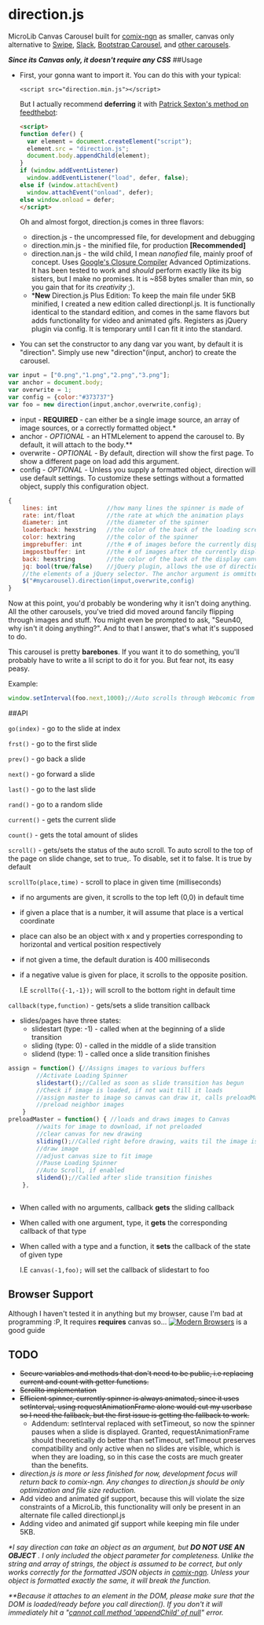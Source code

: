 # direction.js
MicroLib Canvas Carousel built for [comix-ngn] as smaller, canvas only alternative to [Swipe], [Slack], [Bootstrap Carousel], and [other carousels].

***Since its Canvas only, it doesn't require any CSS***
##Usage
* First, your gonna want to import it. You can do this with your typical: 
   
  ```<script src="direction.min.js"></script>```
  
  But I actually recommend **deferring** it with [Patrick Sexton's method on feedthebot]:

  ``` html
  <script>
  function defer() {
	var element = document.createElement("script");
	element.src = "direction.js";
	document.body.appendChild(element);
  }
  if (window.addEventListener)
	window.addEventListener("load", defer, false);
  else if (window.attachEvent)
    window.attachEvent("onload", defer);
  else window.onload = defer;
  </script>
  ```
  Oh and almost forgot, direction.js comes in three flavors:
  * direction.js - the uncompressed file, for development and debugging
  * direction.min.js - the minified file, for production **[Recommended]**
  * direction.nan.js - the wild child, I mean *nanofied* file, mainly proof of concept. Uses [Google's Closure Compiler] Advanced Optimizations. It has been tested to work and *should* perform exactly like its big sisters, but I make no promises. It is ~858 bytes smaller than min, so you gain that for its *creativity* ;).
  * ***New** Direction.js Plus Edition: To keep the main file under 5KB minified, I created a new edition called directionpl.js. It is functionally identical to the standard edition, and comes in the same flavors but adds functionality for video and animated gifs. Registers as jQuery plugin via config. It is temporary until I can fit it into the standard.

* You can set the constructor to any dang var you want, by default it is "direction". Simply use new "direction"(input, anchor) to create the carousel.

``` js
var input = ["0.png","1.png","2.png","3.png"];
var anchor = document.body;
var overwrite = 1;
var config = {color:"#373737"}
var foo = new direction(input,anchor,overwrite,config);
```
  * input - **REQUIRED** - can either be a single image source, an array of image sources, or a correctly formatted object.*
  * anchor - *OPTIONAL* - an HTMLelement to append the carousel to. By default, it will attach to the body.**
  * overwrite - *OPTIONAL* - By default, direction will show the first page. To show a different page on load add this argument.
  * config - *OPTIONAL* - Unless you supply a formatted object, direction will use default settings. To customize these settings without a formatted object, supply this configuration object.
``` js
{
	lines: int				//how many lines the spinner is made of
	rate: int/float			//the rate at which the animation plays
	diameter: int			//the diameter of the spinner
	loaderback: hexstring	//the color of the back of the loading screen
	color: hextring			//the color of the spinner
	imgprebuffer: int		//the # of images before the currently displayed on to preload
	imgpostbuffer: int		//the # of images after the currently displayed on to preload
	back: hexstring			//the color of the back of the display canvas
	jq: bool(true/false)	//jQuery plugin, allows the use of direction anchored to
	//the elements of a jQuery selector. The anchor argument is ommitted. Only works with Plus.
	$("#mycarousel).direction(input,overwrite,config)
}
```
Now at this point, you'd probably be wondering why it isn't doing anything. All the other carousels, you've tried did moved around fancily flipping through images and stuff. You might even be prompted to ask, "Seun40, why isn't it doing anything?". And to that I answer, that's what it's supposed to do.

This carousel is pretty **barebones**. If you want it to do something, you'll probably have to write a lil script to do it for you. But fear not, its easy peasy.

Example: 
``` js 
window.setInterval(foo.next,1000);//Auto scrolls through Webcomic from first to last page
```

##API

`go(index)` - go to the slide at index

`frst()` - go to the first slide

`prev()` - go back a slide

`next()` - go forward a slide

`last()` - go to the last slide

`rand()` - go to a random slide

`current()` - gets the current slide

`count()` - gets the total amount of slides

`scroll()` - gets/sets the status of the auto scroll. To auto scroll to the top of the page on slide change, set to true,. To disable, set it to false. It is true by default

`scrollTo(place,time)` - scroll to place in given time (milliseconds)
* if no arguments are given, it scrolls to the top left (0,0) in default time

* if given a place that is a number, it will assume that place is a vertical coordinate

* place can also be an object with x and y properties corresponding to horizontal and vertical position respectively

* if not given a time, the default duration is 400 milliseconds

* if a negative value is given for place, it scrolls to the opposite position.
  
   I.E ```scrollTo({-1,-1});``` will scroll to the bottom right in default time

`callback(type,function)` - gets/sets a slide transition callback
* slides/pages have three states:
  * slidestart (type: -1) - called when at the beginning of a slide transition
  * sliding (type: 0) - called in the middle of a slide transition
  * slidend (type: 1) - called once a slide transition finishes
``` js
assign = function() {//Assigns images to various buffers
        //Activate Loading Spinner
        slidestart();//Called as soon as slide transition has begun
        //Check if image is loaded, if not wait till it loads
        //assign master to image so canvas can draw it, calls preloadMaster
        //preload neighbor images
    }
preloadMaster = function() { //loads and draws images to Canvas
        //waits for image to download, if not preloaded
        //clear canvas for new drawing
        sliding();//Called right before drawing, waits til the image is loaded
        //draw image
        //adjust canvas size to fit image
        //Pause Loading Spinner
        //Auto Scroll, if enabled
        slidend();//Called after slide transition finishes
    },
    
```
* When called with no arguments, callback **gets** the sliding callback
* When called with one argument, type, it **gets** the corresponding callback of that type
* When called with a type and a function, it **sets** the callback of the state of given type
  
   I.E ```canvas(-1,foo);``` will set the callback of slidestart to foo

## Browser Support
Although I haven't tested it in anything but my browser, cause I'm bad at programming :P, It requires **requires** canvas so...
[![Modern Browsers][2]][1]
is a good guide

## TODO
* ~~Secure variables and methods that don't need to be public, i.e replacing current and count with getter functions.~~
* ~~Scrollto implementation~~
* ~~Efficient spinner, currently spinner is always animated, since it uses setInterval, using requestAnimationFrame alone would cut my userbase so I need the fallback, but the first issue is getting the fallback to work.~~
  * Addendum: setInterval replaced with setTimeout, so now the spinner pauses when a slide is displayed. Granted, requestAnimationFrame should theoretically do better than setTimeout, setTimeout preserves compatibility and only active when no slides are visible, which is when they are loading, so in this case the costs are much greater than the benefits.
* _direction.js is more or less finished for now, development focus will return back to comix-ngn. Any changes to direction.js should be only optimization and file size reduction._
* Add video and animated gif support, because this will violate the size constraints of a MicroLib, this functionality will only be present in an alternate file called directionpl.js
* Adding video and animated gif support while keeping min file under 5KB.

_*I say direction can take an object as an argument, but_ **_DO NOT USE AN OBJECT_** _. I only included the object parameter for completeness. Unlike the string and array of strings, the object is assumed to be correct, but only works correctly for the formatted JSON objects in [comix-ngn]. Unless your object is formatted exactly the same, it will break the function._

_**Because it attaches to an element in the DOM, please make sure that the DOM is loaded/ready before you call direction(). If you don't it will immediately hit a "[cannot call method 'appendChild' of null]" error._


[comix-ngn]: http://comixngn.js.org/
[Swipe]: http://kenwheeler.github.io/slick/
[Patrick Sexton's method on feedthebot]: https://www.feedthebot.com/pagespeed/defer-loading-javascript.html
[Google's Closure Compiler]: https://developers.google.com/closure/compiler/
[Slack]: https://github.com/thebird/swipe
[Bootstrap Carousel]: http://getbootstrap.com/javascript/
[other carousels]: https://www.google.com/webhp?sourceid=chrome-instant&ion=1&espv=2&es_th=1&ie=UTF-8#q=carousels&es_th=1
[cannot call method 'appendChild' of null]: http://stackoverflow.com/questions/8670530/javascript-error-cannot-call-method-appendchild-of-null
[1]: http://caniuse.com/#feat=canvas
[2]: http://i.snag.gy/VcmK1.jpg
